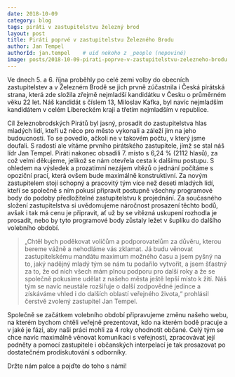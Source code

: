 ```yaml
---
date: 2018-10-09
category: blog
tags: piráti v zastupitelstvu železný brod
layout: post
title: Piráti poprvé v zastupitelstvu Železného Brodu
author: Jan Tempel
authorId: jan.tempel    # uid nekoho z _people (nepoviné)
image: posts/2018-10-09-pirati-poprve-v-zastupitelstvu-zelezneho-brodu.png
---
```

Ve dnech 5. a 6. října proběhly po celé zemi volby do obecních zastupitelstev a v Železném Brodě se jich prvně zúčastnila i Česká pirátská strana, která zde složila zřejmě nejmladší kandidátku v Česku o průměrném věku 22 let. Náš kandidát s číslem 13, Miloslav Kafka, byl navíc nejmladším kandidátem v celém Libereckém kraji a třetím nejmladším v republice.

Cíl železnobrodských Pirátů byl jasný, prosadit do zastupitelstva hlas mladých lidí, kteří už něco pro město vykonali a záleží jim na jeho budoucnosti. To se povedlo, ačkoli ne v takovém počtu, v který jsme doufali. S radostí ale vítáme prvního pirátského zastupitele, jímž se stal náš lídr Jan Tempel. Piráti nakonec obsadili 7. místo s 6,24 % (2112 hlasů), za což velmi děkujeme, jelikož se nám otevřela cesta k dalšímu postupu. S ohledem na výsledek a prozatimní nezájem vítězů o jednání počítáme s opoziční prací, která ovšem bude maximálně konstruktivní. Za novým zastupitelem stojí schopný a pracovitý tým více než deseti mladých lidí, kteří se společně s ním pokusí připravit postupně všechny programové body do podoby předložitelné zastupitelstvu k projednání. Za současného složení zastupitelstva si uvědomujeme náročnost prosazení těchto bodů, avšak i tak má cenu je připravit, ať už by se vítězná uskupení rozhodla je prosadit, nebo by tyto programové body zůstaly ležet v šuplíku do dalšího volebního období.
> „Chtěl bych poděkovat voličům a podporovatelům za důvěru, kterou bereme vážně a nehodláme vás zklamat. Já budu věnovat zastupitelskému mandátu maximum možného času a jsem pyšný na to, jaký nadějný mladý tým se nám tu podařilo vytvořit, a jsem šťastný za to, že od nich všech mám plnou podporu pro další roky a že se společně pokusíme udělat z našeho města ještě lepší místo k žití. Náš tým se navíc neustále rozšiřuje o další zodpovědné jedince a získáváme vhled i do dalších oblastí veřejného života,“ prohlásil čerstvě zvolený zastupitel Jan Tempel.

Společně se začátkem volebního období připravujeme změnu našeho webu, na kterém bychom chtěli veřejně prezentovat, kdo na kterém bodě pracuje a v jaké je fázi, aby naši práci mohli za 4 roky ohodnotit občané. Celý tým se chce navíc maximálně věnovat komunikaci s veřejností, zpracovávat její podněty a pomocí zastupitele i občanských interpelací je tak prosazovat po dostatečném prodiskutování s odborníky.

Držte nám palce a pojďte do toho s námi!
